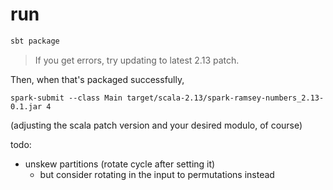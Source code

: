 # run

```bash
sbt package
```

> If you get errors, try updating to latest 2.13 patch.

Then, when that's packaged successfully,
```
spark-submit --class Main target/scala-2.13/spark-ramsey-numbers_2.13-0.1.jar 4
```
(adjusting the scala patch version and your desired modulo, of course)


todo:
- unskew partitions (rotate cycle after setting it)
  - but consider rotating in the input to permutations instead
